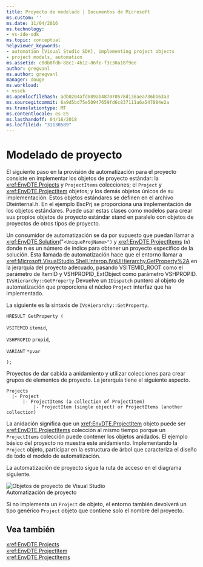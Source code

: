 ```yaml
---
title: Proyecto de modelado | Documentos de Microsoft
ms.custom: ''
ms.date: 11/04/2016
ms.technology:
- vs-ide-sdk
ms.topic: conceptual
helpviewer_keywords:
- automation [Visual Studio SDK], implementing project objects
- project models, automation
ms.assetid: c8db8fdb-88c1-4b12-86fe-f3c30a18f9ee
author: gregvanl
ms.author: gregvanl
manager: douge
ms.workload:
- vssdk
ms.openlocfilehash: adb0204afd889ab487070578d136aea736bb63a3
ms.sourcegitcommit: 6a9d5bd75e50947659fd6c837111a6a547884e2a
ms.translationtype: MT
ms.contentlocale: es-ES
ms.lasthandoff: 04/16/2018
ms.locfileid: "31130589"
---
```

# <a name="project-modeling"></a>Modelado de proyecto
El siguiente paso en la provisión de automatización para el proyecto consiste en implementar los objetos de proyecto estándar: la <xref:EnvDTE.Projects> y `ProjectItems` colecciones; el `Project` y <xref:EnvDTE.ProjectItem> objetos; y los demás objetos únicos de su implementación. Estos objetos estándares se definen en el archivo Dteinternal.h. En el ejemplo BscPrj se proporciona una implementación de los objetos estándares. Puede usar estas clases como modelos para crear sus propios objetos de proyecto estándar stand en paralelo con objetos de proyectos de otros tipos de proyecto.  
  
 Un consumidor de automatización se da por supuesto que puedan llamar a <xref:EnvDTE.Solution>("`<UniqueProjName>")` y <xref:EnvDTE.ProjectItems> (`n`) donde n es un número de índice para obtener un proyecto específico de la solución. Esta llamada de automatización hace que el entorno llamar a <xref:Microsoft.VisualStudio.Shell.Interop.IVsUIHierarchy.GetProperty%2A> en la jerarquía del proyecto adecuado, pasando VSITEMID_ROOT como el parámetro de ItemID y VSHPROPID_ExtObject como parámetro VSHPROPID. `IVsHierarchy::GetProperty` Devuelve un `IDispatch` puntero al objeto de automatización que proporciona el núcleo `Project` interfaz que ha implementado.  
  
 La siguiente es la sintaxis de `IVsHierarchy::GetProperty`.  
  
 `HRESULT GetProperty (`  
  
 `VSITEMID` `itemid`,  
  
 `VSHPROPID` `propid`,  
  
 `VARIANT` `*pvar`  
  
 `);`  
  
 Proyectos de dar cabida a anidamiento y utilizar colecciones para crear grupos de elementos de proyecto. La jerarquía tiene el siguiente aspecto.  
  
```  
Projects  
  |- Project  
      |- ProjectItems (a collection of ProjectItem)  
          |- ProjectItem (single object) or ProjectItems (another collection)  
```  
  
 La anidación significa que un <xref:EnvDTE.ProjectItem> objeto puede ser <xref:EnvDTE.ProjectItems> colección al mismo tiempo porque un `ProjectItems` colección puede contener los objetos anidados. El ejemplo básico del proyecto no muestra este anidamiento. Implementando la `Project` objeto, participar en la estructura de árbol que caracteriza el diseño de todo el modelo de automatización.  
  
 La automatización de proyecto sigue la ruta de acceso en el diagrama siguiente.  
  
 ![Objetos de proyecto de Visual Studio](../../extensibility/internals/media/projectobjects.gif "ProjectObjects")  
Automatización de proyecto  
  
 Si no implementa un `Project` de objeto, el entorno también devolverá un tipo genérico `Project` objeto que contiene solo el nombre del proyecto.  
  
## <a name="see-also"></a>Vea también  
 <xref:EnvDTE.Projects>   
 <xref:EnvDTE.ProjectItem>   
 <xref:EnvDTE.ProjectItems>